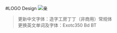 #LOGO Design
![亲](https://coding.net/u/Wilson_cn/p/Qin-LOGO/git/raw/master/preview.jpg) 
>更新中文字体：造字工房丁丁（非商用）常规体   
>更换英文单词及字体：Exotc350 Bd BT
